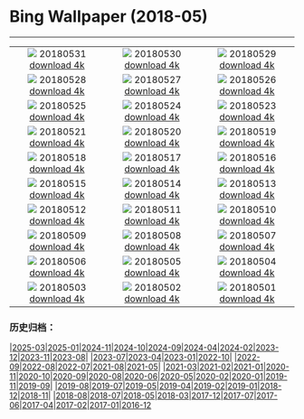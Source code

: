 # Bing Wallpaper (2018-05)
**************
| | | |
| :----: | :----: | :----: |
| ![](https://www.bing.com/az/hprichbg/rb/MooseLakeGrass_EN-US11940305772_1920x1080.jpg) 20180531 [download 4k](https://www.bing.com/az/hprichbg/rb/MooseLakeGrass_EN-US11940305772_UHD.jpg) | ![](https://www.bing.com/az/hprichbg/rb/SunsetLincoln_EN-US10983688040_1920x1080.jpg) 20180530 [download 4k](https://www.bing.com/az/hprichbg/rb/SunsetLincoln_EN-US10983688040_UHD.jpg) | ![](https://www.bing.com/az/hprichbg/rb/KhumbuTents_EN-US5075782050_1920x1080.jpg) 20180529 [download 4k](https://www.bing.com/az/hprichbg/rb/KhumbuTents_EN-US5075782050_UHD.jpg) |
| ![](https://www.bing.com/az/hprichbg/rb/OldGuard_EN-US6442946687_1920x1080.jpg) 20180528 [download 4k](https://www.bing.com/az/hprichbg/rb/OldGuard_EN-US6442946687_UHD.jpg) | ![](https://www.bing.com/az/hprichbg/rb/TSSSF_EN-US11485959337_1920x1080.jpg) 20180527 [download 4k](https://www.bing.com/az/hprichbg/rb/TSSSF_EN-US11485959337_UHD.jpg) | ![](https://www.bing.com/az/hprichbg/rb/SallyRideEarthKAM_EN-US12501145178_1920x1080.jpg) 20180526 [download 4k](https://www.bing.com/az/hprichbg/rb/SallyRideEarthKAM_EN-US12501145178_UHD.jpg) |
| ![](https://www.bing.com/az/hprichbg/rb/WineDay_EN-US9984225481_1920x1080.jpg) 20180525 [download 4k](https://www.bing.com/az/hprichbg/rb/WineDay_EN-US9984225481_UHD.jpg) | ![](https://www.bing.com/az/hprichbg/rb/BklynBrdge_EN-US13217737928_1920x1080.jpg) 20180524 [download 4k](https://www.bing.com/az/hprichbg/rb/BklynBrdge_EN-US13217737928_UHD.jpg) | ![](https://www.bing.com/az/hprichbg/rb/TurtleTears_EN-US7942276596_1920x1080.jpg) 20180523 [download 4k](https://www.bing.com/az/hprichbg/rb/TurtleTears_EN-US7942276596_UHD.jpg) |
| ![](https://www.bing.com/az/hprichbg/rb/NamibFace_EN-US6782882876_1920x1080.jpg) 20180521 [download 4k](https://www.bing.com/az/hprichbg/rb/NamibFace_EN-US6782882876_UHD.jpg) | ![](https://www.bing.com/az/hprichbg/rb/KoonsPuppy_EN-US10227110924_1920x1080.jpg) 20180520 [download 4k](https://www.bing.com/az/hprichbg/rb/KoonsPuppy_EN-US10227110924_UHD.jpg) | ![](https://www.bing.com/az/hprichbg/rb/OperationToyDrop_EN-US10788574091_1920x1080.jpg) 20180519 [download 4k](https://www.bing.com/az/hprichbg/rb/OperationToyDrop_EN-US10788574091_UHD.jpg) |
| ![](https://www.bing.com/az/hprichbg/rb/FalcoPeregrinus_EN-US12306031452_1920x1080.jpg) 20180518 [download 4k](https://www.bing.com/az/hprichbg/rb/FalcoPeregrinus_EN-US12306031452_UHD.jpg) | ![](https://www.bing.com/az/hprichbg/rb/FishingWarehouses_EN-US11622673825_1920x1080.jpg) 20180517 [download 4k](https://www.bing.com/az/hprichbg/rb/FishingWarehouses_EN-US11622673825_UHD.jpg) | ![](https://www.bing.com/az/hprichbg/rb/OakTreeMaize_EN-US10918567606_1920x1080.jpg) 20180516 [download 4k](https://www.bing.com/az/hprichbg/rb/OakTreeMaize_EN-US10918567606_UHD.jpg) |
| ![](https://www.bing.com/az/hprichbg/rb/BushHyrax_EN-US8373682343_1920x1080.jpg) 20180515 [download 4k](https://www.bing.com/az/hprichbg/rb/BushHyrax_EN-US8373682343_UHD.jpg) | ![](https://www.bing.com/az/hprichbg/rb/DolomitesBikeRace_EN-US10922620742_1920x1080.jpg) 20180514 [download 4k](https://www.bing.com/az/hprichbg/rb/DolomitesBikeRace_EN-US10922620742_UHD.jpg) | ![](https://www.bing.com/az/hprichbg/rb/ManateeMom_EN-US9983570199_1920x1080.jpg) 20180513 [download 4k](https://www.bing.com/az/hprichbg/rb/ManateeMom_EN-US9983570199_UHD.jpg) |
| ![](https://www.bing.com/az/hprichbg/rb/MontezumaSnowGeese_EN-US9497504365_1920x1080.jpg) 20180512 [download 4k](https://www.bing.com/az/hprichbg/rb/MontezumaSnowGeese_EN-US9497504365_UHD.jpg) | ![](https://www.bing.com/az/hprichbg/rb/HollowRock_EN-US10983730949_1920x1080.jpg) 20180511 [download 4k](https://www.bing.com/az/hprichbg/rb/HollowRock_EN-US10983730949_UHD.jpg) | ![](https://www.bing.com/az/hprichbg/rb/Kolonihavehus_EN-US6388656996_1920x1080.jpg) 20180510 [download 4k](https://www.bing.com/az/hprichbg/rb/Kolonihavehus_EN-US6388656996_UHD.jpg) |
| ![](https://www.bing.com/az/hprichbg/rb/LongtailedWidowbird_EN-US9220859418_1920x1080.jpg) 20180509 [download 4k](https://www.bing.com/az/hprichbg/rb/LongtailedWidowbird_EN-US9220859418_UHD.jpg) | ![](https://www.bing.com/az/hprichbg/rb/Classroom_EN-US10928828796_1920x1080.jpg) 20180508 [download 4k](https://www.bing.com/az/hprichbg/rb/Classroom_EN-US10928828796_UHD.jpg) | ![](https://www.bing.com/az/hprichbg/rb/NOTricentennial_EN-US9747938022_1920x1080.jpg) 20180507 [download 4k](https://www.bing.com/az/hprichbg/rb/NOTricentennial_EN-US9747938022_UHD.jpg) |
| ![](https://www.bing.com/az/hprichbg/rb/Knuthojdsmossen_EN-US12064544039_1920x1080.jpg) 20180506 [download 4k](https://www.bing.com/az/hprichbg/rb/Knuthojdsmossen_EN-US12064544039_UHD.jpg) | ![](https://www.bing.com/az/hprichbg/rb/Mariachis_EN-US12291226765_1920x1080.jpg) 20180505 [download 4k](https://www.bing.com/az/hprichbg/rb/Mariachis_EN-US12291226765_UHD.jpg) | ![](https://www.bing.com/az/hprichbg/rb/ChottelDjerid_EN-US9315193811_1920x1080.jpg) 20180504 [download 4k](https://www.bing.com/az/hprichbg/rb/ChottelDjerid_EN-US9315193811_UHD.jpg) |
| ![](https://www.bing.com/az/hprichbg/rb/Nazars_EN-US13539612789_1920x1080.jpg) 20180503 [download 4k](https://www.bing.com/az/hprichbg/rb/Nazars_EN-US13539612789_UHD.jpg) | ![](https://www.bing.com/az/hprichbg/rb/EuropeanBarracuda_EN-US14372678414_1920x1080.jpg) 20180502 [download 4k](https://www.bing.com/az/hprichbg/rb/EuropeanBarracuda_EN-US14372678414_UHD.jpg) | ![](https://www.bing.com/az/hprichbg/rb/SONC_EN-US9822965309_1920x1080.jpg) 20180501 [download 4k](https://www.bing.com/az/hprichbg/rb/SONC_EN-US9822965309_UHD.jpg) |

### 历史归档：

|[2025-03](bing/2025-03/2025-03.md)|[2025-01](bing/2025-01/2025-01.md)|[2024-11](bing/2024-11/2024-11.md)|[2024-10](bing/2024-10/2024-10.md)|[2024-09](bing/2024-09/2024-09.md)|[2024-04](bing/2024-04/2024-04.md)|[2024-02](bing/2024-02/2024-02.md)|[2023-12](bing/2023-12/2023-12.md)|[2023-11](bing/2023-11/2023-11.md)|[2023-08](bing/2023-08/2023-08.md)|
|[2023-07](bing/2023-07/2023-07.md)|[2023-04](bing/2023-04/2023-04.md)|[2023-01](bing/2023-01/2023-01.md)|[2022-10](bing/2022-10/2022-10.md)|
|[2022-09](bing/2022-09/2022-09.md)|[2022-08](bing/2022-08/2022-08.md)|[2022-07](bing/2022-07/2022-07.md)|[2021-08](bing/2021-08/2021-08.md)|[2021-05](bing/2021-05/2021-05.md)|
|[2021-03](bing/2021-03/2021-03.md)|[2021-02](bing/2021-02/2021-02.md)|[2021-01](bing/2021-01/2021-01.md)|[2020-11](bing/2020-11/2020-11.md)|[2020-10](bing/2020-10/2020-10.md)|[2020-09](bing/2020-09/2020-09.md)|[2020-08](bing/2020-08/2020-08.md)|[2020-06](bing/2020-06/2020-06.md)|[2020-05](bing/2020-05/2020-05.md)|[2020-02](bing/2020-02/2020-02.md)|[2020-01](bing/2020-01/2020-01.md)|[2019-11](bing/2019-11/2019-11.md)|[2019-09](bing/2019-09/2019-09.md)|
|[2019-08](bing/2019-08/2019-08.md)|[2019-07](bing/2019-07/2019-07.md)|[2019-05](bing/2019-05/2019-05.md)|[2019-04](bing/2019-04/2019-04.md)|[2019-02](bing/2019-02/2019-02.md)|[2019-01](bing/2019-01/2019-01.md)|[2018-12](bing/2018-12/2018-12.md)|[2018-11](bing/2018-11/2018-11.md)|
|[2018-08](bing/2018-08/2018-08.md)|[2018-07](bing/2018-07/2018-07.md)|[2018-05](bing/2018-05/2018-05.md)|[2018-03](bing/2018-03/2018-03.md)|[2017-12](bing/2017-12/2017-12.md)|[2017-07](bing/2017-07/2017-07.md)|[2017-06](bing/2017-06/2017-06.md)|[2017-04](bing/2017-04/2017-04.md)|[2017-02](bing/2017-02/2017-02.md)|[2017-01](bing/2017-01/2017-01.md)|[2016-12](bing/2016-12/2016-12.md)